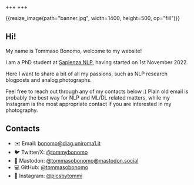 +++
+++

{{resize_image(path="banner.jpg", width=1400, height=500, op="fill")}}

## Hi!

My name is Tommaso Bonomo, welcome to my website!

I am a PhD student at [Sapienza NLP](https://nlp.uniroma1.it/), having started on 1st November 2022.

Here I want to share a bit of all my passions, such as NLP research blogposts and analog photographs.

Feel free to reach out through any of my contacts below :)
Plain old email is probably the best way for NLP and ML/DL related matters, while my Instagram is the most appropriate contact if you are interested in my photography.

## Contacts

- ✉️ Email: [bonomo@diag.uniroma1.it](mailto:bonomo@diag.uniroma1.it)
- 🐦 Twitter/X: [@tommybonomo](https://twitter.com/tommybonomo)
- 🐘 Mastodon: <a rel="me" href="https://sigmoid.social/@tommasobonomo">@tommasobonomo@mastodon.social</a>
- 💻 GitHub: [@tommasobonomo](https://github.com/tommasobonomo)
- 📸 Instagram: [@picsbytommi](https://www.instagram.com/picsbytommi/)
